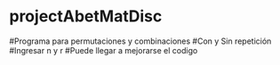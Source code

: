 # projectAbetMatDisc
#Programa para permutaciones y combinaciones 
#Con y Sin repetición
#Ingresar n y r
#Puede llegar a mejorarse el codigo
